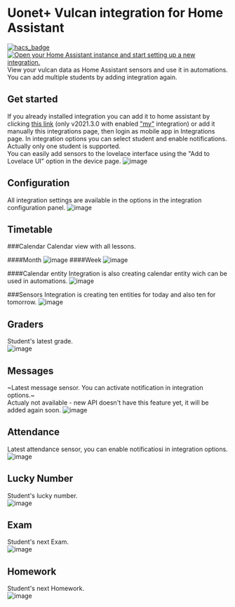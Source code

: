 # Uonet+ Vulcan integration for Home Assistant

[![hacs_badge](https://img.shields.io/badge/HACS-Default-orange.svg?style=for-the-badge)](https://github.com/custom-components/hacs)
[![Open your Home Assistant instance and start setting up a new integration.](https://my.home-assistant.io/badges/config_flow_start.svg)](https://my.home-assistant.io/redirect/config_flow_start/?domain=vulcan)  
View your vulcan data as Home Assistant sensors and use it in automations. You can add multiple students by adding integration again.

## Get started
If you already installed integration you can add it to home assistant by clicking [this link](https://my.home-assistant.io/redirect/config_flow_start/?domain=vulcan) (only v2021.3.0 with enabled ["my"](https://www.home-assistant.io/integrations/my/) integration) or add it manually this integrations page, then login as mobile app in Integrations page. In integration options you can select student and enable notifications. Actually only one student is supported.   
You can easily add sensors to the lovelace interface using the "Add to Lovelace UI" option in the device page.
![image](https://raw.githubusercontent.com/Antoni-Czaplicki/vulcan-for-hassio/master/docs/images/dashboard.png)

## Configuration
All integration settings are available in the options in the integration configuration panel.
![image](https://raw.githubusercontent.com/Antoni-Czaplicki/vulcan-for-hassio/master/docs/images/options.png)

## Timetable
###Calendar
Calendar view with all lessons.

####Month
![image](https://raw.githubusercontent.com/Antoni-Czaplicki/vulcan-for-hassio/master/docs/images/calendar-month.png)
####Week
![image](https://raw.githubusercontent.com/Antoni-Czaplicki/vulcan-for-hassio/master/docs/images/calendar-week.png)


####Calendar entity
Integration is also creating calendar entity wich can be used in automations.
![image](https://raw.githubusercontent.com/Antoni-Czaplicki/vulcan-for-hassio/master/docs/images/calendar-entity.png)

###Sensors
Integration is creating ten entities for today and also ten for tomorrow.
![image](https://raw.githubusercontent.com/Antoni-Czaplicki/vulcan-for-hassio/master/docs/images/lesson.png)

## Graders
Student's latest grade.  
![image](https://raw.githubusercontent.com/Antoni-Czaplicki/vulcan-for-hassio/master/docs/images/grade.png)

## Messages
~Latest message sensor. You can activate notification in integration options.~  
Actualy not available - new API doesn't have this feature yet, it will be added again soon.
![image](https://raw.githubusercontent.com/Antoni-Czaplicki/vulcan-for-hassio/master/docs/images/message.png)

## Attendance
Latest attendance sensor, you can enable notificatiosi in integration options.  
![image](https://raw.githubusercontent.com/Antoni-Czaplicki/vulcan-for-hassio/master/docs/images/attendance.png)

## Lucky Number
Student's lucky number.  
![image](https://raw.githubusercontent.com/Antoni-Czaplicki/vulcan-for-hassio/master/docs/images/lucky_number.png)

## Exam
Student's next Exam.  
![image](https://raw.githubusercontent.com/Antoni-Czaplicki/vulcan-for-hassio/master/docs/images/exam.png)

## Homework
Student's next Homework.  
![image](https://raw.githubusercontent.com/Antoni-Czaplicki/vulcan-for-hassio/master/docs/images/homework.png)
